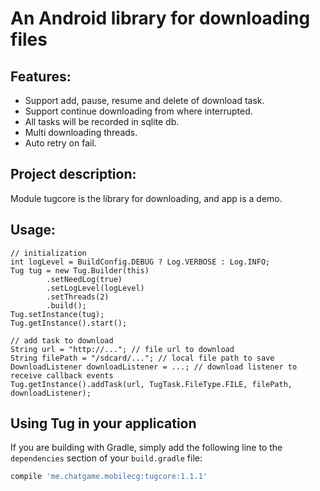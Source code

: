 # An Android library for downloading files

## Features:
* Support add, pause, resume and delete of download task.
* Support continue downloading from where interrupted.
* All tasks will be recorded in sqlite db.
* Multi downloading threads.
* Auto retry on fail.

## Project description:

Module tugcore is the library for downloading, and app is a demo.

## Usage:
    // initialization
    int logLevel = BuildConfig.DEBUG ? Log.VERBOSE : Log.INFO;
    Tug tug = new Tug.Builder(this)
            .setNeedLog(true)
            .setLogLevel(logLevel)
            .setThreads(2)
            .build();
    Tug.setInstance(tug);
    Tug.getInstance().start();

    // add task to download
    String url = "http://..."; // file url to download
    String filePath = "/sdcard/..."; // local file path to save
    DownloadListener downloadListener = ...; // download listener to receive callback events
    Tug.getInstance().addTask(url, TugTask.FileType.FILE, filePath, downloadListener);

## Using Tug in your application

If you are building with Gradle, simply add the following line to the `dependencies` section of your `build.gradle` file:

```groovy
compile 'me.chatgame.mobilecg:tugcore:1.1.1'
```
